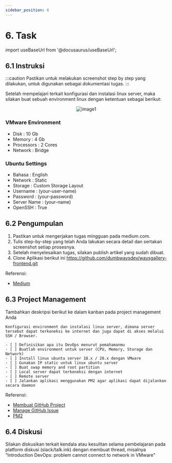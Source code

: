 ```yaml
---
sidebar_position: 6
---
```


# 6. Task

import useBaseUrl from '@docusaurus/useBaseUrl';

## 6.1 Instruksi

:::caution
Pastikan untuk melakukan screenshot step by step yang dilakukan, untuk digunakan sebagai dokumentasi tugas.
:::

Setelah mempelajari terkait konfigurasi dan instalasi linux server, maka silakan buat sebuah environment linux dengan ketentuan sebagai berikut:

<center>
<img alt="image1" src={useBaseUrl('img/docs/w12.png')} />
</center>

### VMware Environment
- Disk       : 10 Gb
- Memory     : 4 Gb
- Processors : 2 Cores
- Network    : Bridge

### Ubuntu Settings
- Bahasa       : English
- Network      : Static
- Storage      : Custom Storage Layout
- Username     : (your-user-name)
- Password     : (your-password)
- Server Name  : (your-name)
- OpenSSH      : True

## 6.2 Pengumpulan
1. Pastikan untuk mengerjakan tugas mingguan pada medium.com.
2. Tulis step-by-step yang telah Anda lakukan secara detail dan sertakan screenshot setiap prosesnya. 
3. Setelah menyelesaikan tugas, silakan publish artikel yang sudah dibuat.
4. Clone Aplikasi berikut ini https://github.com/dumbwaysdev/waysgallery-frontend.git

Referensi:
- [Medium](/Getting-Started/Medium/Medium)

## 6.3 Project Management
Tambahkan deskripsi berikut ke dalam kanban pada project management Anda
```
Konfigurasi environment dan instalasi linux server, dimana server tersebut dapat terkoneksi ke internet dan juga dapat di akses melalui SSH / Browser.

- [ ] Definisikan apa itu DevOps menurut pemahamanmu
- [ ] Buatlah environment untuk server (CPU, Memory, Storage dan Network)
- [ ] Install linux ubuntu server 18.x / 20.x dengan VMware
- [ ] Gunakan IP static untuk linux ubuntu server
- [ ] Buat swap memory and root partition
- [ ] Local server dapat terkoneksi dengan internet
- [ ] Remote server
- [ ] Jalankan aplikasi menggunakan PM2 agar aplikasi dapat dijalankan secara daemon
```

Referensi:
- [Membuat GitHub Project](/Getting-Started/Project-Management/Make-Project-Management)
- [Manage GitHub Issue](/Getting-Started/Project-Management/Issue-Dan-Status-Project)
- [PM2](https://www.npmjs.com/package/pm2)

## 6.4 Diskusi
Silakan diskusikan terkait kendala atau kesulitan selama pembelajaran pada platform diskusi (slack/talk.ink) dengan membuat thread, misalnya "Introduction DevOps: problem cannot connect to network in VMware" 